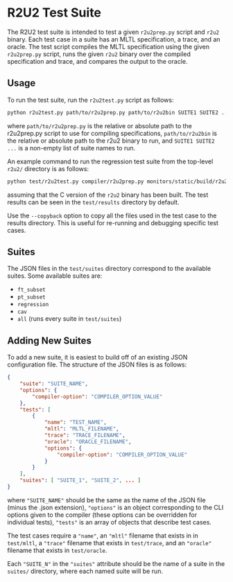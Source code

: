 # R2U2 Test Suite

The R2U2 test suite is intended to test a given `r2u2prep.py` script and `r2u2` binary. Each test case in a suite has an MLTL specification, a trace, and an oracle. The test script compiles the MLTL specification using the given `r2u2prep.py` script, runs the given `r2u2` binary over the compiled specification and trace, and compares the output to the oracle.

## Usage

To run the test suite, run the `r2u2test.py` script as follows:
```bash
python r2u2test.py path/to/r2u2prep.py path/to/r2u2bin SUITE1 SUITE2 ...
```
where `path/to/r2u2prep.py` is the relative or absolute path to the r2u2prep.py script to use for compiling specifications, `path/to/r2u2bin` is the relative or absolute path to the r2u2 binary to run, and `SUITE1 SUITE2 ...` is a non-empty list of suite names to run.

An example command to run the regression test suite from the top-level `r2u2/` directory is as follows:
```bash
python test/r2u2test.py compiler/r2u2prep.py monitors/static/build/r2u2 regression
```
assuming that the C version of the `r2u2` binary has been built. The test results can be seen in the `test/results` directory by default.

Use the `--copyback` option to copy all the files used in the test case to the results directory. This is useful for re-running and debugging specific test cases.

## Suites

The JSON files in the `test/suites` directory correspond to the available suites. Some available suites are:
- `ft_subset`
- `pt_subset`
- `regression`
- `cav`
- `all` (runs every suite in `test/suites`)

## Adding New Suites

To add a new suite, it is easiest to build off of an existing JSON configuration file. The structure of the JSON files is as follows:

```json
{
    "suite": "SUITE_NAME",
    "options": {
        "compiler-option": "COMPILER_OPTION_VALUE"
    },
    "tests": [
        {
            "name": "TEST_NAME",
            "mltl": "MLTL_FILENAME",
            "trace": "TRACE_FILENAME",
            "oracle": "ORACLE_FILENAME",
            "options": {
                "compiler-option": "COMPILER_OPTION_VALUE"
            }
        }
    ],
    "suites": [ "SUITE_1", "SUITE_2", ... ]
}
```
where `"SUITE_NAME"` should be the same as the name of the JSON file (minus the .json extension), `"options"` is an object corresponding to the CLI options given to the compiler (these options can be overridden for individual tests), `"tests"` is an array of objects that describe test cases. 

The test cases require a `"name"`, an `"mltl"` filename that exists in in `test/mltl`, a `"trace"` filename that exists in `test/trace`, and an `"oracle"` filename that exists in `test/oracle`.

Each `"SUITE_N"` in the `"suites"` attribute should be the name of a suite in the `suites/` directory, where each named suite will be run.